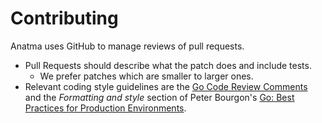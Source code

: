 # Contributing

Anatma uses GitHub to manage reviews of pull requests.

* Pull Requests should describe what the patch does and include tests.
    - We prefer patches which are smaller to larger ones.
* Relevant coding style guidelines are the
  [Go Code Review Comments](https://code.google.com/p/go-wiki/wiki/CodeReviewComments)
  and the _Formatting and style_ section of Peter Bourgon's
  [Go: Best Practices for Production Environments](http://peter.bourgon.org/go-in-production/#formatting-and-style).
